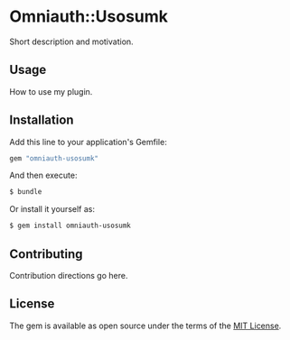 # Omniauth::Usosumk
Short description and motivation.

## Usage
How to use my plugin.

## Installation
Add this line to your application's Gemfile:

```ruby
gem "omniauth-usosumk"
```

And then execute:
```bash
$ bundle
```

Or install it yourself as:
```bash
$ gem install omniauth-usosumk
```

## Contributing
Contribution directions go here.

## License
The gem is available as open source under the terms of the [MIT License](https://opensource.org/licenses/MIT).
